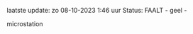 laatste update: 
zo 08-10-2023  1:46   uur 
Status: FAALT - geel - 
<div class="service Y">microstation</div>